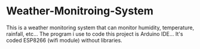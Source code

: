# Weather-Monitroing-System
This is a weather monitoring system that can monitor humidity, temperature, rainfall, etc... The program i use to code this project is Arduino IDE... It's coded ESP8266 (wifi module) without libraries. 
